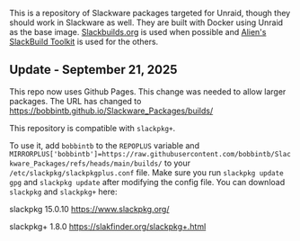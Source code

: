 This is a repository of Slackware packages targeted for Unraid, though they should work in Slackware as well. They are built with Docker using Unraid as the base image. [Slackbuilds.org](https://slackbuilds.org) is used when possible and [Alien's SlackBuild Toolkit](https://alien.slackbook.org/AST/) is used for the others.


## Update - September 21, 2025
This repo now uses Github Pages. This change was needed to allow larger packages. The URL has changed to https://bobbintb.github.io/Slackware_Packages/builds/

This repository is compatible with `slackpkg+`.

To use it, add `bobbintb` to the `REPOPLUS` variable and `MIRRORPLUS['bobbintb']=https://raw.githubusercontent.com/bobbintb/Slackware_Packages/refs/heads/main/builds/` to your `/etc/slackpkg/slackpkgplus.conf` file. Make sure you run `slackpkg update gpg` and `slackpkg update` after modifying the config file.
You can download `slackpkg` and `slackpkg+` here:

  slackpkg 15.0.10 https://www.slackpkg.org/

  slackpkg+ 1.8.0 https://slakfinder.org/slackpkg+.html

